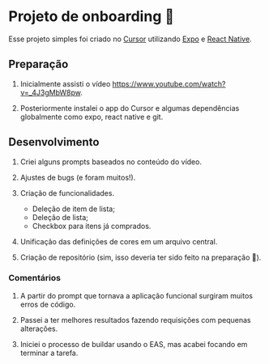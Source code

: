 # Projeto de onboarding 🤙

Esse projeto simples foi criado no [Cursor](https://www.cursor.com/) utilizando [Expo](https://expo.dev) e [React Native](https://reactnative.dev/). 

## Preparação

1. Inicialmente assisti o vídeo https://www.youtube.com/watch?v=_4J3gMbW8pw.

2. Posteriormente instalei o app do Cursor e algumas dependências globalmente como expo, react native e git.

## Desenvolvimento

1. Criei alguns prompts baseados no conteúdo do vídeo.

2. Ajustes de bugs (e foram muitos!).

3. Criação de funcionalidades.
   - Deleção de item de lista;
   - Deleção de lista;
   - Checkbox para itens já comprados.
   
4. Unificação das definições de cores em um arquivo central.

5. Criação de repositório (sim, isso deveria ter sido feito na preparação 🤦).

### Comentários

1. A partir do prompt que tornava a aplicação funcional surgiram muitos erros de código.

2. Passei a ter melhores resultados fazendo requisições com pequenas alterações.

3. Iniciei o processo de buildar usando o EAS, mas acabei focando em terminar a tarefa.

